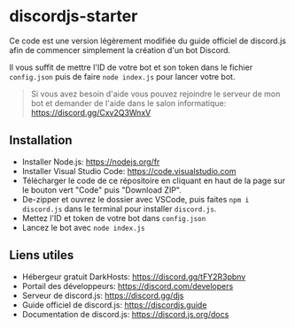 # discordjs-starter

Ce code est une version légèrement modifiée du guide officiel de discord.js afin de commencer simplement la création d'un bot Discord.

Il vous suffit de mettre l'ID de votre bot et son token dans le fichier `config.json` puis de faire `node index.js` pour lancer votre bot.

> Si vous avez besoin d'aide vous pouvez  rejoindre le serveur de mon bot et demander de l'aide dans le salon informatique: https://discord.gg/Cxv2Q3WnxV


## Installation

- Installer Node.js: https://nodejs.org/fr
- Installer Visual Studio Code: https://code.visualstudio.com
- Télécharger le code de ce répositoire en cliquant en haut de la page sur le bouton vert "Code" puis "Download ZIP".
- De-zipper et ouvrez le dossier avec VSCode, puis faites `npm i discord.js` dans le terminal pour installer `discord.js`.
- Mettez l'ID et token de votre bot dans `config.json`
- Lancez le bot avec `node index.js`

## Liens utiles

- Hébergeur gratuit DarkHosts: https://discord.gg/tFY2R3pbnv
- Portail des développeurs: https://discord.com/developers
- Serveur de discord.js: https://discord.gg/djs
- Guide officiel de discord.js: https://discordjs.guide
- Documentation de discord.js: https://discord.js.org/docs